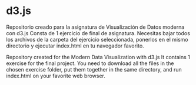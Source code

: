 # d3.js

Repositorio creado para la asignatura de Visualización de Datos moderna con d3.js
Consta de 1 ejercicio de final de asignatura.
Necesitas bajar todos los archivos de la carpeta del ejercicio seleccionada, ponerlos en el mismo directorio y ejecutar index.html en tu navegador favorito.

Repository created for the Modern Data Visualization with d3.js
It contains 1 exercise for the final project.
You need to download all the files in the chosen exercise folder, put them together in the same directory, and run index.html on your favorite web browser.
